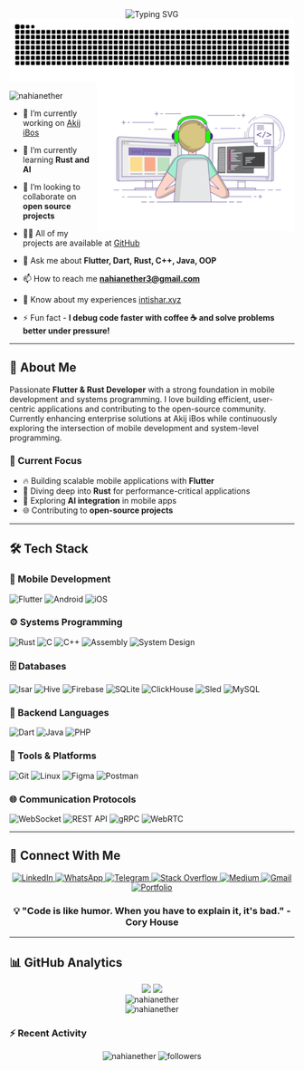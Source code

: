 <div align="center">
  <img src="https://readme-typing-svg.herokuapp.com/?font=Fira+Code&pause=1000&color=2196F3&center=true&vCenter=true&width=435&lines=Hi+%F0%9F%91%8B%2C+I'm+Intishar-Ul+Islam;Flutter+%26+Rust+Developer;Mobile+%26+Systems+Enthusiast;Open+Source+Contributor" alt="Typing SVG" />
</div>

<div align="center">
  <picture>
    <source media="(prefers-color-scheme: dark)" srcset="https://raw.githubusercontent.com/nahianether/nahianether/output/github-contribution-grid-snake-dark.svg">
    <source media="(prefers-color-scheme: light)" srcset="https://raw.githubusercontent.com/nahianether/nahianether/output/github-contribution-grid-snake.svg">
    <img alt="github contribution grid snake animation" src="https://raw.githubusercontent.com/nahianether/nahianether/output/github-contribution-grid-snake.svg">
  </picture>
</div>

<img align="right" alt="Coding" width="350" src="https://raw.githubusercontent.com/devSouvik/devSouvik/master/gif3.gif">

<p align="left"> <img src="https://komarev.com/ghpvc/?username=nahianether&label=Profile%20views&color=0e75b6&style=flat" alt="nahianether" /> </p>

- 🔭 I’m currently working on [Akij iBos](https://www.ibos.io/)

- 🌱 I’m currently learning **Rust and AI**

- 👯 I’m looking to collaborate on **open source projects**

- 👨‍💻 All of my projects are available at [GitHub](https://github.com/Nahianether?tab=repositories)

- 💬 Ask me about **Flutter, Dart, Rust, C++, Java, OOP**

- 📫 How to reach me **nahianether3@gmail.com**

- 📄 Know about my experiences [intishar.xyz](https://intishar.xyz/)

- ⚡ Fun fact - **I debug code faster with coffee ☕ and solve problems better under pressure!**

---

## 🚀 About Me

Passionate **Flutter & Rust Developer** with a strong foundation in mobile development and systems programming. I love building efficient, user-centric applications and contributing to the open-source community. Currently enhancing enterprise solutions at Akij iBos while continuously exploring the intersection of mobile development and system-level programming.

### 🎯 Current Focus
- 🔥 Building scalable mobile applications with **Flutter**
- 🦀 Diving deep into **Rust** for performance-critical applications
- 🤖 Exploring **AI integration** in mobile apps
- 🌐 Contributing to **open-source projects**

---

## 🛠️ Tech Stack

### 📱 Mobile Development
<p>
  <img src="https://img.shields.io/badge/Flutter-02569B?style=for-the-badge&logo=flutter&logoColor=white" alt="Flutter" />
  <img src="https://img.shields.io/badge/Android-3DDC84?style=for-the-badge&logo=android&logoColor=white" alt="Android" />
  <img src="https://img.shields.io/badge/iOS-000000?style=for-the-badge&logo=ios&logoColor=white" alt="iOS" />
</p>

### ⚙️ Systems Programming
<p>
  <img src="https://img.shields.io/badge/Rust-000000?style=for-the-badge&logo=rust&logoColor=white" alt="Rust" />
  <img src="https://img.shields.io/badge/C-00599C?style=for-the-badge&logo=c&logoColor=white" alt="C" />
  <img src="https://img.shields.io/badge/C++-00599C?style=for-the-badge&logo=c%2B%2B&logoColor=white" alt="C++" />
  <img src="https://img.shields.io/badge/Assembly-654FF0?style=for-the-badge&logo=assemblyscript&logoColor=white" alt="Assembly" />
  <img src="https://img.shields.io/badge/System_Design-FF6B6B?style=for-the-badge&logo=diagramsdotnet&logoColor=white" alt="System Design" />
</p>

### 🗄️ Databases
<p>
  <img src="https://img.shields.io/badge/Isar-2196F3?style=for-the-badge&logo=dart&logoColor=white" alt="Isar" />
  <img src="https://img.shields.io/badge/Hive-FFA000?style=for-the-badge&logo=dart&logoColor=white" alt="Hive" />
  <img src="https://img.shields.io/badge/Firebase-039BE5?style=for-the-badge&logo=Firebase&logoColor=white" alt="Firebase" />
  <img src="https://img.shields.io/badge/SQLite-07405E?style=for-the-badge&logo=sqlite&logoColor=white" alt="SQLite" />
  <img src="https://img.shields.io/badge/ClickHouse-FFCC02?style=for-the-badge&logo=clickhouse&logoColor=black" alt="ClickHouse" />
  <img src="https://img.shields.io/badge/Sled-000000?style=for-the-badge&logo=rust&logoColor=white" alt="Sled" />
  <img src="https://img.shields.io/badge/MySQL-00000F?style=for-the-badge&logo=mysql&logoColor=white" alt="MySQL" />
</p>

### 🚀 Backend Languages
<p>
  <img src="https://img.shields.io/badge/Dart-0175C2?style=for-the-badge&logo=dart&logoColor=white" alt="Dart" />
  <img src="https://img.shields.io/badge/Java-ED8B00?style=for-the-badge&logo=java&logoColor=white" alt="Java" />
  <img src="https://img.shields.io/badge/PHP-777BB4?style=for-the-badge&logo=php&logoColor=white" alt="PHP" />
</p>

### 🔧 Tools & Platforms
<p>
  <img src="https://img.shields.io/badge/Git-F05032?style=for-the-badge&logo=git&logoColor=white" alt="Git" />
  <img src="https://img.shields.io/badge/Linux-FCC624?style=for-the-badge&logo=linux&logoColor=black" alt="Linux" />
  <img src="https://img.shields.io/badge/Figma-F24E1E?style=for-the-badge&logo=figma&logoColor=white" alt="Figma" />
  <img src="https://img.shields.io/badge/Postman-FF6C37?style=for-the-badge&logo=postman&logoColor=white" alt="Postman" />
</p>

### 🌐 Communication Protocols
<p>
  <img src="https://img.shields.io/badge/WebSocket-010101?style=for-the-badge&logo=socketdotio&logoColor=white" alt="WebSocket" />
  <img src="https://img.shields.io/badge/REST_API-02569B?style=for-the-badge&logo=fastapi&logoColor=white" alt="REST API" />
  <img src="https://img.shields.io/badge/gRPC-244c5a?style=for-the-badge&logo=grpc&logoColor=white" alt="gRPC" />
  <img src="https://img.shields.io/badge/WebRTC-333333?style=for-the-badge&logo=webrtc&logoColor=white" alt="WebRTC" />
</p>

---

## 🤝 Connect With Me

<div align="center">
  <a href="https://www.linkedin.com/in/nahinxp21/" target="_blank">
    <img src="https://img.shields.io/badge/LinkedIn-0077B5?style=for-the-badge&logo=linkedin&logoColor=white" alt="LinkedIn"/>
  </a>
  <a href="https://wa.me/8801687722962" target="_blank">
    <img src="https://img.shields.io/badge/WhatsApp-25D366?style=for-the-badge&logo=whatsapp&logoColor=white" alt="WhatsApp"/>
  </a>
  <a href="https://t.me/nahinxp21" target="_blank">
    <img src="https://img.shields.io/badge/Telegram-2CA5E0?style=for-the-badge&logo=telegram&logoColor=white" alt="Telegram"/>
  </a>
  <a href="https://stackoverflow.com/users/8425165/ether" target="_blank">
    <img src="https://img.shields.io/badge/Stack_Overflow-FE7A16?style=for-the-badge&logo=stack-overflow&logoColor=white" alt="Stack Overflow"/>
  </a>
  <a href="https://medium.com/@nahianether3" target="_blank">
    <img src="https://img.shields.io/badge/Medium-12100E?style=for-the-badge&logo=medium&logoColor=white" alt="Medium"/>
  </a>
  <a href="mailto:nahianether3@gmail.com" target="_blank">
    <img src="https://img.shields.io/badge/Gmail-D14836?style=for-the-badge&logo=gmail&logoColor=white" alt="Gmail"/>
  </a>
  <a href="https://intishar.xyz/" target="_blank">
    <img src="https://img.shields.io/badge/Portfolio-000000?style=for-the-badge&logo=About.me&logoColor=white" alt="Portfolio"/>
  </a>
</div>

<div align="center">
  <h3>💡 "Code is like humor. When you have to explain it, it's bad." - Cory House</h3>
</div>

---

## 📊 GitHub Analytics

<div align="center">
  <img height="180em" src="https://github-readme-stats-sigma-five.vercel.app/api?username=nahianether&show_icons=true&theme=tokyonight&include_all_commits=true&count_private=false"/>
  <img height="180em" src="https://github-readme-stats-sigma-five.vercel.app/api/top-langs/?username=nahianether&layout=compact&langs_count=8&theme=tokyonight&hide=html,css,javascript,ruby,cmake,kotlin,swift,objective-c,tsql,hack,shell,dockerfile,makefile,tex"/>
</div>

<div align="center">
  <img src="https://streak-stats.demolab.com/?user=nahianether&theme=tokyonight" alt="nahianether" />
</div>

<div align="center">
  <img src="https://github-profile-trophy.vercel.app/?username=nahianether&theme=tokyonight&no-frame=false&no-bg=true&margin-w=4&column=7" alt="nahianether" />
</div>

### ⚡ Recent Activity
<!--START_SECTION:activity-->
<!--END_SECTION:activity-->

<div align="center">
  <img src="https://komarev.com/ghpvc/?username=nahianether&label=Profile%20views&color=0891b2&style=for-the-badge" alt="nahianether" />
  <img src="https://img.shields.io/github/followers/nahianether?label=Followers&style=for-the-badge&color=0891b2" alt="followers" />
</div>
